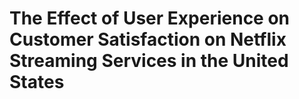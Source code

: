 # The Effect of User Experience on Customer Satisfaction on Netflix Streaming Services in the United States
